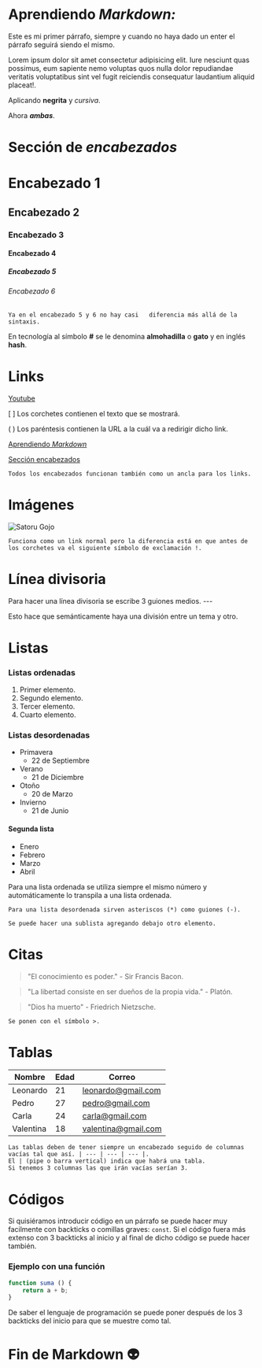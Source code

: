 # Aprendiendo **_Markdown:_**

Este es mi primer párrafo, siempre y cuando no haya dado un enter el párrafo seguirá siendo el mismo.
 
Lorem ipsum dolor sit amet consectetur adipisicing elit. Iure nesciunt quas possimus, eum sapiente nemo voluptas quos nulla dolor repudiandae veritatis voluptatibus sint vel fugit reiciendis consequatur laudantium aliquid placeat!.

Aplicando **negrita** y _cursiva_.

Ahora **_ambas_**.

# Sección de **_encabezados_**

# Encabezado 1
## Encabezado 2
### Encabezado 3
#### Encabezado 4
##### Encabezado 5
###### Encabezado 6

    Ya en el encabezado 5 y 6 no hay casi   diferencia más allá de la sintaxis.

En tecnología al símbolo **#** se le denomina **almohadilla** o **gato** y en inglés **hash**.

# **Links**

[ Youtube ](https://youtube.com)

[ ] Los corchetes contienen el texto que se mostrará.

( ) Los paréntesis contienen la URL a la cuál va a redirigir dicho link.

[Aprendiendo _Markdown_](#aprendiendo-markdown)

[Sección encabezados](#sección-de-encabezados)

    Todos los encabezados funcionan también como un ancla para los links.



# **Imágenes**

![Satoru Gojo](https://img.youtube.com/vi/gG3Jkj4-6p0/hqdefault.jpg) 

    Funciona como un link normal pero la diferencia está en que antes de los corchetes va el siguiente símbolo de exclamación !.


# Línea divisoria

Para hacer una línea divisoria se escribe 3 guiones medios. ---

Esto hace que semánticamente haya una división entre un tema y otro.



# Listas

### Listas ordenadas

1. Primer elemento.
1. Segundo elemento.
1. Tercer elemento.
1. Cuarto elemento.

### Listas desordenadas

* Primavera
    * 22 de Septiembre 
* Verano
    * 21 de Diciembre
* Otoño
    * 20 de Marzo
* Invierno
    *  21 de Junio

#### Segunda lista

- Enero
- Febrero
- Marzo
- Abril


    
Para una lista ordenada se utiliza siempre el mismo número y automáticamente lo transpila a una lista ordenada.
    
    Para una lista desordenada sirven asteriscos (*) como guiones (-).
    
    Se puede hacer una sublista agregando debajo otro elemento.

# Citas
>
> "El conocimiento es poder." - Sir Francis Bacon.

> "La libertad consiste en ser dueños de la propia vida." - Platón.

> "Dios ha muerto" - Friedrich Nietzsche.
>
    Se ponen con el símbolo >.

# Tablas 

| Nombre | Edad | Correo |
| --- | --- | --- |
| Leonardo | 21 | leonardo@gmail.com
| Pedro | 27 | pedro@gmail.com
| Carla | 24 | carla@gmail.com
| Valentina | 18 | valentina@gmail.com

    Las tablas deben de tener siempre un encabezado seguido de columnas vacías tal que así. | --- | --- | --- |.
    El | (pipe o barra vertical) indica que habrá una tabla.
    Si tenemos 3 columnas las que irán vacías serían 3.
    
# Códigos

Si quisiéramos introducir código en un párrafo se puede hacer muy facilmente con backticks o comillas graves: `const`. Si el código fuera más extenso con 3 backticks al inicio y al final de dicho código se puede hacer también.

### Ejemplo con una función

```js
function suma () {
    return a + b;
}
```

De saber el lenguaje de programación se puede poner después de los 3 backticks del inicio para que se muestre como tal.

# Fin de Markdown 👽